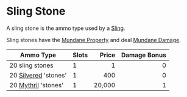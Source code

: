 # Sling Stone

A sling stone is the ammo type used by a [Sling](../Ranged%20Weapons/Sling.md).

Sling stones have the [Mundane Property](../../../Material%20Properties/Mundane%20Property.md) and deal [Mundane Damage](../../../../../Damage%20Types/Mundane%20Damage.md).

| Ammo Type                                                                     | Slots |  Price | Damage Bonus |
| ----------------------------------------------------------------------------- | ----- | -----: | -----------: |
| 20 sling stones                                                               | 1     |      1 |            0 |
| 20 [Silvered](../../../Material%20Properties/Silvered%20Property.md) 'stones' | 1     |    400 |            0 |
| 20 [Mythril](../../../../Magic/Mythril.md) 'stones'                        | 1     | 20,000 |            1 |